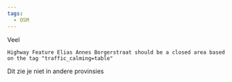 ```yaml
---
tags:
  - OSM
---
```


Veel

```plain
Highway Feature Elias Annes Borgerstraat should be a closed area based on the tag "traffic_calming=table"
```

Dit zie je niet in andere provinsies
